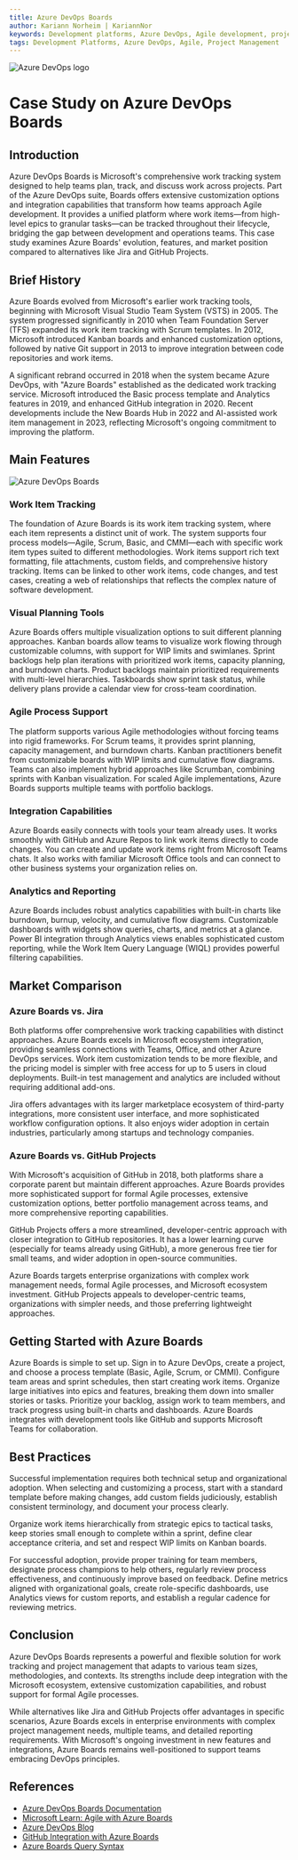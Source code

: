 ```yaml
---
title: Azure DevOps Boards
author: Kariann Norheim | KariannNor
keywords: Development platforms, Azure DevOps, Agile development, project management
tags: Development Platforms, Azure DevOps, Agile, Project Management
---
```


![Azure DevOps logo](https://www.vivantio.com/wp-content/uploads/2024-vivantio-integrations-cover-azure-devops.png)

# Case Study on Azure DevOps Boards

## Introduction

Azure DevOps Boards is Microsoft's comprehensive work tracking system designed to help teams plan, track, and discuss work across projects. Part of the Azure DevOps suite, Boards offers extensive customization options and integration capabilities that transform how teams approach Agile development. It provides a unified platform where work items—from high-level epics to granular tasks—can be tracked throughout their lifecycle, bridging the gap between development and operations teams. This case study examines Azure Boards' evolution, features, and market position compared to alternatives like Jira and GitHub Projects.

## Brief History

Azure Boards evolved from Microsoft's earlier work tracking tools, beginning with Microsoft Visual Studio Team System (VSTS) in 2005. The system progressed significantly in 2010 when Team Foundation Server (TFS) expanded its work item tracking with Scrum templates. In 2012, Microsoft introduced Kanban boards and enhanced customization options, followed by native Git support in 2013 to improve integration between code repositories and work items.

A significant rebrand occurred in 2018 when the system became Azure DevOps, with "Azure Boards" established as the dedicated work tracking service. Microsoft introduced the Basic process template and Analytics features in 2019, and enhanced GitHub integration in 2020. Recent developments include the New Boards Hub in 2022 and AI-assisted work item management in 2023, reflecting Microsoft's ongoing commitment to improving the platform.

## Main Features

![Azure DevOps Boards](https://learn.microsoft.com/en-us/azure/devops/boards/media/best-practices/features-board-customized.png?view=azure-devops)

### Work Item Tracking

The foundation of Azure Boards is its work item tracking system, where each item represents a distinct unit of work. The system supports four process models—Agile, Scrum, Basic, and CMMI—each with specific work item types suited to different methodologies. Work items support rich text formatting, file attachments, custom fields, and comprehensive history tracking. Items can be linked to other work items, code changes, and test cases, creating a web of relationships that reflects the complex nature of software development.

### Visual Planning Tools

Azure Boards offers multiple visualization options to suit different planning approaches. Kanban boards allow teams to visualize work flowing through customizable columns, with support for WIP limits and swimlanes. Sprint backlogs help plan iterations with prioritized work items, capacity planning, and burndown charts. Product backlogs maintain prioritized requirements with multi-level hierarchies. Taskboards show sprint task status, while delivery plans provide a calendar view for cross-team coordination.

### Agile Process Support

The platform supports various Agile methodologies without forcing teams into rigid frameworks. For Scrum teams, it provides sprint planning, capacity management, and burndown charts. Kanban practitioners benefit from customizable boards with WIP limits and cumulative flow diagrams. Teams can also implement hybrid approaches like Scrumban, combining sprints with Kanban visualization. For scaled Agile implementations, Azure Boards supports multiple teams with portfolio backlogs.

### Integration Capabilities

Azure Boards easily connects with tools your team already uses. It works smoothly with GitHub and Azure Repos to link work items directly to code changes. You can create and update work items right from Microsoft Teams chats. It also works with familiar Microsoft Office tools and can connect to other business systems your organization relies on.

### Analytics and Reporting

Azure Boards includes robust analytics capabilities with built-in charts like burndown, burnup, velocity, and cumulative flow diagrams. Customizable dashboards with widgets show queries, charts, and metrics at a glance. Power BI integration through Analytics views enables sophisticated custom reporting, while the Work Item Query Language (WIQL) provides powerful filtering capabilities.

## Market Comparison

### Azure Boards vs. Jira

Both platforms offer comprehensive work tracking capabilities with distinct approaches. Azure Boards excels in Microsoft ecosystem integration, providing seamless connections with Teams, Office, and other Azure DevOps services. Work item customization tends to be more flexible, and the pricing model is simpler with free access for up to 5 users in cloud deployments. Built-in test management and analytics are included without requiring additional add-ons.

Jira offers advantages with its larger marketplace ecosystem of third-party integrations, more consistent user interface, and more sophisticated workflow configuration options. It also enjoys wider adoption in certain industries, particularly among startups and technology companies.

### Azure Boards vs. GitHub Projects

With Microsoft's acquisition of GitHub in 2018, both platforms share a corporate parent but maintain different approaches. Azure Boards provides more sophisticated support for formal Agile processes, extensive customization options, better portfolio management across teams, and more comprehensive reporting capabilities.

GitHub Projects offers a more streamlined, developer-centric approach with closer integration to GitHub repositories. It has a lower learning curve (especially for teams already using GitHub), a more generous free tier for small teams, and wider adoption in open-source communities.

Azure Boards targets enterprise organizations with complex work management needs, formal Agile processes, and Microsoft ecosystem investment. GitHub Projects appeals to developer-centric teams, organizations with simpler needs, and those preferring lightweight approaches.

## Getting Started with Azure Boards

Azure Boards is simple to set up. Sign in to Azure DevOps, create a project, and choose a process template (Basic, Agile, Scrum, or CMMI). Configure team areas and sprint schedules, then start creating work items. Organize large initiatives into epics and features, breaking them down into smaller stories or tasks. Prioritize your backlog, assign work to team members, and track progress using built-in charts and dashboards. Azure Boards integrates with development tools like GitHub and supports Microsoft Teams for collaboration.

## Best Practices

Successful implementation requires both technical setup and organizational adoption. When selecting and customizing a process, start with a standard template before making changes, add custom fields judiciously, establish consistent terminology, and document your process clearly.

Organize work items hierarchically from strategic epics to tactical tasks, keep stories small enough to complete within a sprint, define clear acceptance criteria, and set and respect WIP limits on Kanban boards.

For successful adoption, provide proper training for team members, designate process champions to help others, regularly review process effectiveness, and continuously improve based on feedback. Define metrics aligned with organizational goals, create role-specific dashboards, use Analytics views for custom reports, and establish a regular cadence for reviewing metrics.

## Conclusion

Azure DevOps Boards represents a powerful and flexible solution for work tracking and project management that adapts to various team sizes, methodologies, and contexts. Its strengths include deep integration with the Microsoft ecosystem, extensive customization capabilities, and robust support for formal Agile processes.

While alternatives like Jira and GitHub Projects offer advantages in specific scenarios, Azure Boards excels in enterprise environments with complex project management needs, multiple teams, and detailed reporting requirements. With Microsoft's ongoing investment in new features and integrations, Azure Boards remains well-positioned to support teams embracing DevOps principles.

## References

- [Azure DevOps Boards Documentation](https://learn.microsoft.com/en-us/azure/devops/boards/)
- [Microsoft Learn: Agile with Azure Boards](https://learn.microsoft.com/en-us/learn/paths/agile-with-azure-boards/)
- [Azure DevOps Blog](https://devblogs.microsoft.com/devops/)
- [GitHub Integration with Azure Boards](https://learn.microsoft.com/en-us/azure/devops/boards/github/)
- [Azure Boards Query Syntax](https://learn.microsoft.com/en-us/azure/devops/boards/queries/wiql-syntax)

